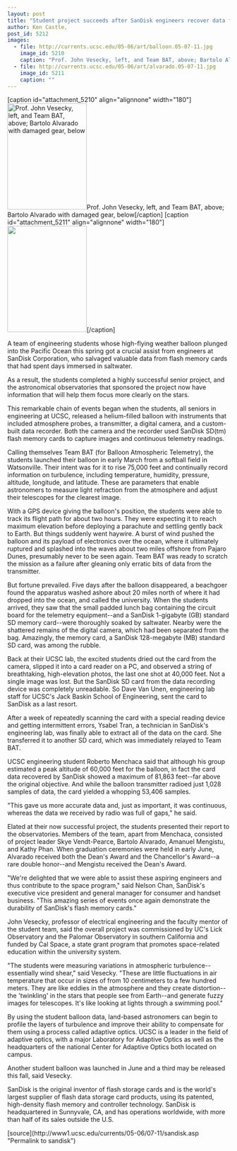 ```yaml
---
layout: post
title: "Student project succeeds after SanDisk engineers recover data from crash into ocean"
author: Ken Castle,
post_id: 5212
images:
  - file: http://currents.ucsc.edu/05-06/art/balloon.05-07-11.jpg
    image_id: 5210
    caption: "Prof. John Vesecky, left, and Team BAT, above; Bartolo Alvarado with damaged gear, below"
  - file: http://currents.ucsc.edu/05-06/art/alvarado.05-07-11.jpg
    image_id: 5211
    caption: ""
---
```


[caption id="attachment_5210" align="alignnone" width="180"]<a href="http://localhost/mysite/wp-content/uploads/2005/07/balloon.05-07-11.jpg"><img class="size-full wp-image-5210" src="http://localhost/mysite/wp-content/uploads/2005/07/balloon.05-07-11.jpg" alt="Prof. John Vesecky, left, and Team BAT, above; Bartolo Alvarado with damaged gear, below" width="180" height="240" /></a>Prof. John Vesecky, left, and Team BAT, above; Bartolo Alvarado with damaged gear, below[/caption]
[caption id="attachment_5211" align="alignnone" width="180"]<a href="http://localhost/mysite/wp-content/uploads/2005/07/alvarado.05-07-11.jpg"><img class="size-full wp-image-5211" src="http://localhost/mysite/wp-content/uploads/2005/07/alvarado.05-07-11.jpg" alt="" width="180" height="240" /></a>[/caption]
<a name="content" id="content"></a>
<p>
  A team of engineering students whose high-flying weather balloon plunged into the Pacific Ocean this spring got a crucial assist from engineers at SanDisk Corporation, who salvaged valuable data from flash memory cards that had spent days immersed in saltwater.
</p>
<p>
  As a result, the students completed a highly successful senior project, and the astronomical observatories that sponsored the project now have information that will help them focus more clearly on the stars.
</p>
<p>
  This remarkable chain of events began when the students, all seniors in engineering at UCSC, released a helium-filled balloon with instruments that included atmosphere probes, a transmitter, a digital camera, and a custom-built data recorder. Both the camera and the recorder used SanDisk SD(tm) flash memory cards to capture images and continuous telemetry readings.
</p>
<p>
  Calling themselves Team BAT (for Balloon Atmospheric Telemetry), the students launched their balloon in early March from a softball field in Watsonville. Their intent was for it to rise 75,000 feet and continually record information on turbulence, including temperature, humidity, pressure, altitude, longitude, and latitude. These are parameters that enable astronomers to measure light refraction from the atmosphere and adjust their telescopes for the clearest image.
</p>
<p>
  With a GPS device giving the balloon's position, the students were able to track its flight path for about two hours. They were expecting it to reach maximum elevation before deploying a parachute and settling gently back to Earth. But things suddenly went haywire. A burst of wind pushed the balloon and its payload of electronics over the ocean, where it ultimately ruptured and splashed into the waves about two miles offshore from Pajaro Dunes, presumably never to be seen again. Team BAT was ready to scratch the mission as a failure after gleaning only erratic bits of data from the transmitter.
</p>
<p>
  But fortune prevailed. Five days after the balloon disappeared, a beachgoer found the apparatus washed ashore about 20 miles north of where it had dropped into the ocean, and called the university. When the students arrived, they saw that the small padded lunch bag containing the circuit board for the telemetry equipment--and a SanDisk 1-gigabyte (GB) standard SD memory card--were thoroughly soaked by saltwater. Nearby were the shattered remains of the digital camera, which had been separated from the bag. Amazingly, the memory card, a SanDisk 128-megabyte (MB) standard SD card, was among the rubble.
</p>
<p>
  Back at their UCSC lab, the excited students dried out the card from the camera, slipped it into a card reader on a PC, and observed a string of breathtaking, high-elevation photos, the last one shot at 40,000 feet. Not a single image was lost. But the SanDisk SD card from the data recording device was completely unreadable. So Dave Van Unen, engineering lab staff for UCSC's Jack Baskin School of Engineering, sent the card to SanDisk as a last resort.
</p>
<p>
  After a week of repeatedly scanning the card with a special reading device and getting intermittent errors, Ysabel Tran, a technician in SanDisk's engineering lab, was finally able to extract all of the data on the card. She transferred it to another SD card, which was immediately relayed to Team BAT.
</p>
<p>
  UCSC engineering student Roberto Menchaca said that although his group estimated a peak altitude of 60,000 feet for the balloon, in fact the card data recovered by SanDisk showed a maximum of 81,863 feet--far above the original objective. And while the balloon transmitter radioed just 1,028 samples of data, the card yielded a whopping 53,406 samples.
</p>
<p>
  "This gave us more accurate data and, just as important, it was continuous, whereas the data we received by radio was full of gaps," he said.
</p>
<p>
  Elated at their now successful project, the students presented their report to the observatories. Members of the team, apart from Menchaca, consisted of project leader Skye Vendt-Pearce, Bartolo Alvarado, Amanuel Mengistu, and Kathy Phan. When graduation ceremonies were held in early June, Alvarado received both the Dean's Award and the Chancellor's Award--a rare double honor--and Mengistu received the Dean's Award.
</p>
<p>
  "We're delighted that we were able to assist these aspiring engineers and thus contribute to the space program," said Nelson Chan, SanDisk's executive vice president and general manager for consumer and handset business. "This amazing series of events once again demonstrate the durability of SanDisk's flash memory cards."
</p>
<p>
  John Vesecky, professor of electrical engineering and the faculty mentor of the student team, said the overall project was commissioned by UC's Lick Observatory and the Palomar Observatory in southern California and funded by Cal Space, a state grant program that promotes space-related education within the university system.
</p>
<p>
  "The students were measuring variations in atmospheric turbulence--essentially wind shear," said Vesecky. "These are little fluctuations in air temperature that occur in sizes of from 10 centimeters to a few hundred meters. They are like eddies in the atmosphere and they create distortion--the 'twinkling' in the stars that people see from Earth--and generate fuzzy images for telescopes. It's like looking at lights through a swimming pool."
</p>
<p>
  By using the student balloon data, land-based astronomers can begin to profile the layers of turbulence and improve their ability to compensate for them using a process called adaptive optics. UCSC is a leader in the field of adaptive optics, with a major Laboratory for Adaptive Optics as well as the headquarters of the national Center for Adaptive Optics both located on campus.
</p>
<p>
  Another student balloon was launched in June and a third may be released this fall, said Vesecky.
</p>
<p>
  SanDisk is the original inventor of flash storage cards and is the world's largest supplier of flash data storage card products, using its patented, high-density flash memory and controller technology. SanDisk is headquartered in Sunnyvale, CA, and has operations worldwide, with more than half of its sales outside the U.S.
</p>
[source](http://www1.ucsc.edu/currents/05-06/07-11/sandisk.asp "Permalink to sandisk")

